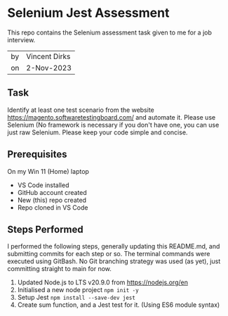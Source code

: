 # Selenium Jest Assessment

This repo contains the Selenium assessment task given to me for a job interview.

|     |               |
| --- | ------------- |
| by  | Vincent Dirks |
| on  | 2-Nov-2023    |

## Task

Identify at least one test scenario from the website https://magento.softwaretestingboard.com/ and automate it. Please use Selenium (No framework is necessary if you don't have one, you can use just raw Selenium. Please keep your code simple and concise.

## Prerequisites

On my Win 11 (Home) laptop

- VS Code installed
- GitHub account created
- New (this) repo created
- Repo cloned in VS Code

## Steps Performed

I performed the following steps, generally updating this README.md, and submitting commits for each step or so. The terminal commands were executed using GitBash. No Git branching strategy was used (as yet), just committing straight to main for now.

1. Updated Node.js to LTS v20.9.0 from https://nodejs.org/en
1. Initialised a new node project `npm init -y`
1. Setup Jest `npm install --save-dev jest`
1. Create sum function, and a Jest test for it. (Using ES6 module syntax)